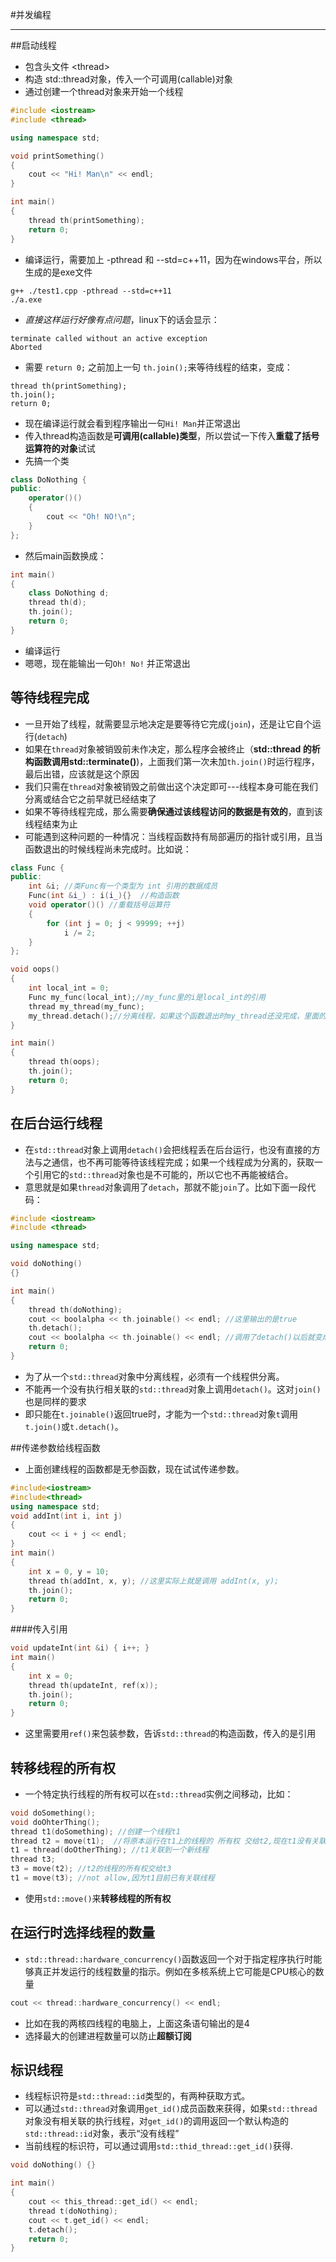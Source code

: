 #并发编程
***
##启动线程
* 包含头文件 \<thread>
* 构造 std::thread对象，传入一个可调用(callable)对象
* 通过创建一个thread对象来开始一个线程
```c++
#include <iostream>
#include <thread>

using namespace std;

void printSomething()
{
    cout << "Hi! Man\n" << endl;
}

int main()
{
    thread th(printSomething);
    return 0;
}
```
* 编译运行，需要加上 -pthread 和 --std=c++11，因为在windows平台，所以生成的是exe文件
```
g++ ./test1.cpp -pthread --std=c++11
./a.exe
```
* *直接这样运行好像有点问题*，linux下的话会显示：
```
terminate called without an active exception
Aborted
```
* 需要 `return 0;` 之前加上一句 `th.join();`来等待线程的结束，变成：
```
thread th(printSomething);
th.join();
return 0;
```
* 现在编译运行就会看到程序输出一句`Hi! Man`并正常退出
* 传入thread构造函数是**可调用(callable)类型**，所以尝试一下传入**重载了括号运算符的对象**试试
* 先搞一个类
```c++
class DoNothing {
public:
    operator()()
    {
        cout << "Oh! NO!\n";
    }
};
```
* 然后main函数换成：
```c++
int main()
{
    class DoNothing d;
    thread th(d);
    th.join();
    return 0;
}
```
* 编译运行
* 嗯嗯，现在能输出一句`Oh! No!` 并正常退出

## 等待线程完成
* 一旦开始了线程，就需要显示地决定是要等待它完成(`join`)，还是让它自个运行(`detach`)
* 如果在`thread`对象被销毁前未作决定，那么程序会被终止（**std::thread  的析构函数调用std::terminate()**)，上面我们第一次未加`th.join()`时运行程序，最后出错，应该就是这个原因
* 我们只需在`thread`对象被销毁之前做出这个决定即可---线程本身可能在我们分离或结合它之前早就已经结束了
* 如果不等待线程完成，那么需要**确保通过该线程访问的数据是有效的**，直到该线程结束为止
* 可能遇到这种问题的一种情况：当线程函数持有局部遍历的指针或引用，且当函数退出的时候线程尚未完成时。比如说：
```c++
class Func {
public:
    int &i; //类Func有一个类型为 int 引用的数据成员
    Func(int &i_) : i(i_){}  //构造函数
    void operator()() //重载括号运算符
    {
        for (int j = 0; j < 99999; ++j)
            i /= 2;
    }
};

void oops()
{
    int local_int = 0;
    Func my_func(local_int);//my_func里的i是local_int的引用
    thread my_thread(my_func);
    my_thread.detach();//分离线程，如果这个函数退出时my_thread还没完成，里面的i就失效了
}

int main()
{
    thread th(oops);
    th.join();
    return 0;
}
```

## 在后台运行线程
* 在`std::thread`对象上调用`detach()`会把线程丢在后台运行，也没有直接的方法与之通信，也不再可能等待该线程完成；如果一个线程成为分离的，获取一个引用它的`std::thread`对象也是不可能的，所以它也不再能被结合。
* 意思就是如果`thread`对象调用了`detach`，那就不能`join`了。比如下面一段代码：
```c++
#include <iostream>
#include <thread>

using namespace std;

void doNothing()
{}

int main()
{
    thread th(doNothing);
    cout << boolalpha << th.joinable() << endl; //这里输出的是true
    th.detach();
    cout << boolalpha << th.joinable() << endl; //调用了detach()以后就变成false了
    return 0;
}
```
* 为了从一个`std::thread`对象中分离线程，必须有一个线程供分离。
* 不能再一个没有执行相关联的`std::thread`对象上调用`detach()`。这对`join()`也是同样的要求
* 即只能在`t.joinable()`返回true时，才能为一个`std::thread`对象`t`调用`t.join()`或`t.detach()`。

##传递参数给线程函数
* 上面创建线程的函数都是无参函数，现在试试传递参数。
```c++
#include<iostream>
#include<thread>
using namespace std;
void addInt(int i, int j)
{
    cout << i + j << endl;
}
int main()
{
    int x = 0, y = 10;
    thread th(addInt, x, y); //这里实际上就是调用 addInt(x, y);
    th.join();
    return 0;
}
```
####传入引用
```c++
void updateInt(int &i) { i++; }
int main()
{
    int x = 0;
    thread th(updateInt, ref(x)); 
    th.join();
    return 0;
}
```
* 这里需要用`ref()`来包装参数，告诉`std::thread`的构造函数，传入的是引用

## 转移线程的所有权
* 一个特定执行线程的所有权可以在`std::thread`实例之间移动，比如：
```c++
void doSomething();
void doOhterThing();
thread t1(doSomething); //创建一个线程t1
thread t2 = move(t1);  //将原本运行在t1上的线程的 所有权 交给t2,现在t1没有关联线程
t1 = thread(doOtherThing); //t1关联到一个新线程
thread t3;
t3 = move(t2); //t2的线程的所有权交给t3
t1 = move(t3); //not allow,因为t1目前已有关联线程
```
* 使用`std::move()`来**转移线程的所有权**

## 在运行时选择线程的数量
* `std::thread::hardware_concurrency()`函数返回一个对于指定程序执行时能够真正并发运行的线程数量的指示。例如在多核系统上它可能是CPU核心的数量
```c++
cout << thread::hardware_concurrency() << endl;
```
* 比如在我的两核四线程的电脑上，上面这条语句输出的是4
* 选择最大的创建进程数量可以防止**超额订阅**

## 标识线程
* 线程标识符是`std::thread::id`类型的，有两种获取方式。
* 可以通过`std::thread`对象调用`get_id()`成员函数来获得，如果`std::thread`对象没有相关联的执行线程，对`get_id()`的调用返回一个默认构造的`std::thread::id`对象，表示“没有线程”
* 当前线程的标识符，可以通过调用`std::thid_thread::get_id()`获得.
```c++
void doNothing() {}

int main()
{
    cout << this_thread::get_id() << endl;
    thread t(doNothing);
    cout << t.get_id() << endl;
    t.detach();
    return 0;
}
```